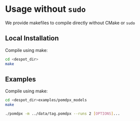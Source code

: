 # Usage without `sudo`

We provide makefiles to compile directly without CMake or `sudo` 

## Local Installation

Compile using make:
```bash
cd <despot_dir>
make
```

## Examples

Compile using make:
```bash
cd <despot_dir>examples/pomdpx_models
make

./pomdpx -m ../data/tag.pomdpx --runs 2 [OPTIONS]...
```